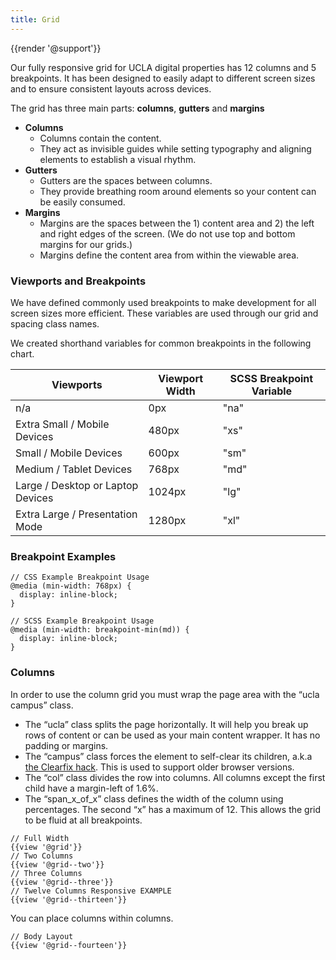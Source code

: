 ```yaml
---
title: Grid
---
```

{{render '@support'}}

Our fully responsive grid for UCLA digital properties has 12 columns and 5 breakpoints. It has been designed to easily adapt to different screen sizes and to ensure consistent layouts across devices.

The grid has three main parts: **columns**, **gutters** and **margins**

* **Columns**
  * Columns contain the content.
  * They act as invisible guides while setting typography and aligning elements to establish a visual rhythm.
* **Gutters**
  * Gutters are the spaces between columns.
  * They provide breathing room around elements so your content can be easily consumed.
* **Margins**
  * Margins are the spaces between the 1) content area and 2) the left and right edges of the screen. (We do not use top and bottom margins for our grids.)
  * Margins define the content area from within the viewable area.

### Viewports and Breakpoints

We have defined commonly used breakpoints to make development for all screen sizes more efficient. These variables are used through our grid and spacing class names.

We created shorthand variables for common breakpoints in the following chart.

Viewports | Viewport Width | SCSS Breakpoint Variable
------------ | ------------- | -------------
n/a | 0px | "na"
Extra Small / Mobile Devices | 480px | "xs"
Small / Mobile Devices | 600px | "sm"
Medium / Tablet Devices | 768px | "md"
Large / Desktop or Laptop Devices | 1024px | "lg"
Extra Large / Presentation Mode | 1280px | "xl"

### Breakpoint Examples

```
// CSS Example Breakpoint Usage
@media (min-width: 768px) {
  display: inline-block;
}

// SCSS Example Breakpoint Usage
@media (min-width: breakpoint-min(md)) {
  display: inline-block;
}

```

### Columns

In order to use the column grid you must wrap the page area with the “ucla campus” class.

* The “ucla” class splits the page horizontally. It will help you break up rows of content or can be used as your main content wrapper. It has no padding or margins.
* The “campus” class forces the element to self-clear its children, a.k.a [the Clearfix hack](https://css-tricks.com/snippets/css/clear-fix/). This is used to support older browser versions.
* The “col” class divides the row into columns. All columns except the first child have a margin-left of 1.6%.
* The “span_x_of_x” class defines the width of the column using percentages. The second “x” has a maximum of 12. This allows the grid to be fluid at all breakpoints.

```
// Full Width
{{view '@grid'}}
// Two Columns
{{view '@grid--two'}}
// Three Columns
{{view '@grid--three'}}
// Twelve Columns Responsive EXAMPLE
{{view '@grid--thirteen'}}
```

You can place columns within columns.

```
// Body Layout
{{view '@grid--fourteen'}}
```
